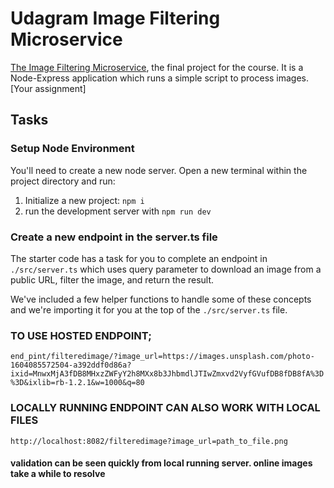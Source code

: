# Udagram Image Filtering Microservice


[The Image Filtering Microservice](https://github.com/udacity/cloud-developer/tree/master/course-02/project/image-filter-starter-code), the final project for the course. It is a Node-Express application which runs a simple script to process images. [Your assignment]

## Tasks

### Setup Node Environment

You'll need to create a new node server. Open a new terminal within the project directory and run:

1. Initialize a new project: `npm i`
2. run the development server with `npm run dev`

### Create a new endpoint in the server.ts file

The starter code has a task for you to complete an endpoint in `./src/server.ts` which uses query parameter to download an image from a public URL, filter the image, and return the result.

We've included a few helper functions to handle some of these concepts and we're importing it for you at the top of the `./src/server.ts`  file.

### TO USE HOSTED ENDPOINT;
`end_pint/filteredimage/?image_url=https://images.unsplash.com/photo-1604085572504-a392ddf0d86a?ixid=MnwxMjA3fDB8MHxzZWFyY2h8MXx8b3JhbmdlJTIwZmxvd2VyfGVufDB8fDB8fA%3D%3D&ixlib=rb-1.2.1&w=1000&q=80`

### LOCALLY RUNNING ENDPOINT CAN ALSO WORK WITH LOCAL FILES
`http://localhost:8082/filteredimage?image_url=path_to_file.png`

#### validation can be seen quickly from local running server. online images take a while to resolve
